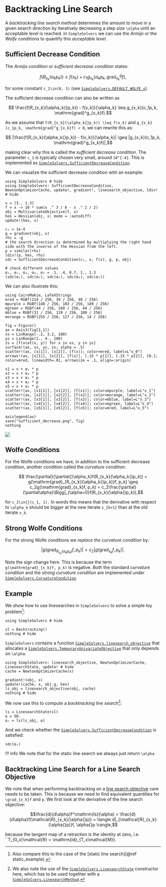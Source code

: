 # Backtracking Line Search

A *backtracking line search method* determines the amount to move in a given search direction by iteratively decreasing a step size ``\alpha`` until an acceptable level is reached. In `SimpleSolvers` we can use the *Armijo* or the *Wolfe* conditions to quantify this *acceptable level*.

## Sufficient Decrease Condition

The *Armijo condition* or *sufficient decrease condition* states:

```math
    f(R_{x_k}(\alpha_k{}p_k)) \leq f(x_k) + c_1g_{x_k}(\alpha_k{}p_k, \mathrm{grad}^g_{x_k}f),  
```
for some constant ``c_1\in(0, 1)`` (see [`SimpleSolvers.DEFAULT_WOLFE_ϵ`](@ref)).

The sufficient decrease condition can also be written as 

```math
    \frac{f(R_{x_k}(\alpha_k{}p_k)) - f(x_k)}{\alpha_k} \leq g_{x_k}(c_1p_k, \mathrm{grad}^g_{x_k}f).
```

As we assume that ``f(R_{x_k}(\alpha_k{}p_k)) \leq f(x_k)`` and ``g_{x_k}(c_1p_k, \mathrm{grad}^g_{x_k}f) < 0``, we can rewrite this as:

```math
    |\frac{f(R_{x_k}(\alpha_k{}p_k)) - f(x_k)}{\alpha_k}| \geq |g_{x_k}(c_1p_k, \mathrm{grad}^g_{x_k}f)|,
```

making clear why this is called the *sufficient decrease condition*. The parameter ``c_1`` is typically chosen very small, around ``10^{-4}``. This is implemented as [`SimpleSolvers.SufficientDecreaseCondition`](@ref).

We can visualize the sufficient decrease condition with an example:

```@example sdc
using SimpleSolvers # hide
using SimpleSolvers: SufficientDecreaseCondition, NewtonOptimizerCache, update!, gradient!, linesearch_objective, ldiv! # hide

x = [3., 1.3]
f = x -> 10 * sum(x .^ 3 / 6 - x .^ 2 / 2)
obj = MultivariateObjective(f, x)
hes = Hessian(obj, x; mode = :autodiff)
update!(hes, x)

c₁ = 1e-4
g = gradient(obj, x)
rhs = -g
# the search direction is determined by multiplying the right hand side with the inverse of the Hessian from the left.
p = similar(rhs)
ldiv!(p, hes, rhs)
sdc = SufficientDecreaseCondition(c₁, x, f(x), g, p, obj)

# check different values
α₁, α₂, α₃, α₄, α₅ = .1, .4, 0.7, 1., 1.3
(sdc(α₁), sdc(α₂), sdc(α₃), sdc(α₄), sdc(α₅))
```

We can also illustrate this:

```@setup sdc
using CairoMakie, LaTeXStrings
mred = RGBf(214 / 256, 39 / 256, 40 / 256)
mpurple = RGBf(148 / 256, 103 / 256, 189 / 256)
mgreen = RGBf(44 / 256, 160 / 256, 44 / 256)
mblue = RGBf(31 / 256, 119 / 256, 180 / 256)
morange = RGBf(255 / 256, 127 / 256, 14 / 256)

fig = Figure()
ax = Axis3(fig[1,1])
xs = LinRange(-.2, 3.2, 100)
ys = LinRange(1., 4., 100)
zs = [f(vcat(x, y)) for x in xs, y in ys]
surface!(ax, xs, ys, zs; alpha = .5)
scatter!(ax, [x[1]], [x[2]], [f(x)]; color=mred, label=L"x_0")
arrows!(ax, [x[1]], [x[2]], [f(x)], [.15 * p[1]], [.15 * p[2]], [0.]; color=mred, linewidth=.01, arrowsize = .1, align=:origin)

x1 = x + α₁ * p
x2 = x + α₂ * p
x3 = x + α₃ * p
x4 = x + α₄ * p
x5 = x + α₅ * p
scatter!(ax, [x1[1]], [x1[2]], [f(x1)]; color=mpurple, label=L"x_1")
scatter!(ax, [x2[1]], [x2[2]], [f(x2)]; color=morange, label=L"x_2")
scatter!(ax, [x3[1]], [x3[2]], [f(x3)]; color=mblue, label=L"x_3")
scatter!(ax, [x4[1]], [x4[2]], [f(x4)]; color=mgreen, label=L"x_4")
scatter!(ax, [x5[1]], [x5[2]], [f(x5)]; color=mred, label=L"x_5")

axislegend(ax)
save("sufficient_decrease.png", fig)
nothing
```

![](sufficient_decrease.png)

## Wolfe Conditions

For the Wolfe conditions we have, in addition to the sufficient decrease condition, another condition called the *curvature condition*:

```math
    \frac{\partial}{\partial{}\alpha_k}f(R_{x_k}(\alpha_k{}p_k)) = g(\mathrm{grad}_{R_{x_k}(\alpha_k{}p_k)}f, p_k) \geq c_2g(\mathrm{grad}_{x_k}f, p_k) = c_2\frac{\partial}{\partial\alpha}\Bigg|_{\alpha=0}f(R_{x_k}(\alpha{}p_k)),
```

for ``c_2\in{}(c_1, 1).`` In words this means that the derivative with respect to ``\alpha_k`` should be bigger at the new iterate ``x_{k+1}`` than at the old iterate ``x_k``. 

## Strong Wolfe Conditions

For the strong Wolfe conditions we *replace the curvature condition* by:

```math
    |g(\mathrm{grad}_{R_{x_k}(\alpha_k{}p_k)}f, p_k)| < c_2|g(\mathrm{grad}_{x_k}f, p_k)|.
```

Note the sign change here. This is because the term ``g(\mathrm{grad}_{x_k}f, p_k)`` is negative. Both the standard *curvature condition* and the *strong curvature condition* are implemented under [`SimpleSolvers.CurvatureCondition`](@ref).


## Example

We show how to use linesearches in `SimpleSolvers` to solve a simple toy problem[^1]:

[^1]: Also compare this to the case of the [static line search](@ref static_example).

```@example sdc
using SimpleSolvers # hide

sl = Backtracking()
nothing # hide
```

`SimpleSolvers` contains a function [`SimpleSolvers.linesearch_objective`](@ref) that allocates a [`SimpleSolvers.TemporaryUnivariateObjective`](@ref) that only depends on ``\alpha``:

```@example sdc
using SimpleSolvers: linesearch_objective, NewtonOptimizerCache, LinesearchState, update! # hide
cache = NewtonOptimizerCache(x)

gradient!(obj, x)
update!(cache, x, obj.g, hes)
ls_obj = linesearch_objective(obj, cache)
nothing # hide
```

We now use this to compute a *backtracking line search*[^2]:

[^2]: We also note the use of the [`SimpleSolvers.LinesearchState`](@ref) constructor here, which has to be used together with a [`SimpleSolvers.LinesearchMethod`](@ref).

```@example sdc
ls = LinesearchState(sl)
α = 50.
αₜ = ls(ls_obj, α)
```

And we check whether the [`SimpleSolvers.SufficientDecreaseCondition`](@ref) is satisfied:
```@example sdc
sdc(αₜ)
```

!!! info
    We note that for the static line search we always just return ``\alpha``.

## Backtracking Line Search for a Line Search Objective

We note that when performing backtracking on a [line search objective](@ref "Line Search Objective") care needs to be taken. This is because we need to find equivalent quantities for ``\grad_{x_k}f`` and ``p``. We first look at the derivative of the line search objective:

```math
\frac{d}{d\alpha}f^\mathrm{ls}(\alpha) = \frac{d}{d\alpha}f(\mathcal{R}_{x_k}(\alpha{}p)) = \langle d|_{\mathcal{R}_{x_k}(\alpha{}p)}f, \alpha{}p \rangle,
```
because the tangent map of a retraction is the identity at zero, i.e. ``T_{0_x}\mathcal{R} = \mathrm{id}_{T_x\mathcal{M}}.